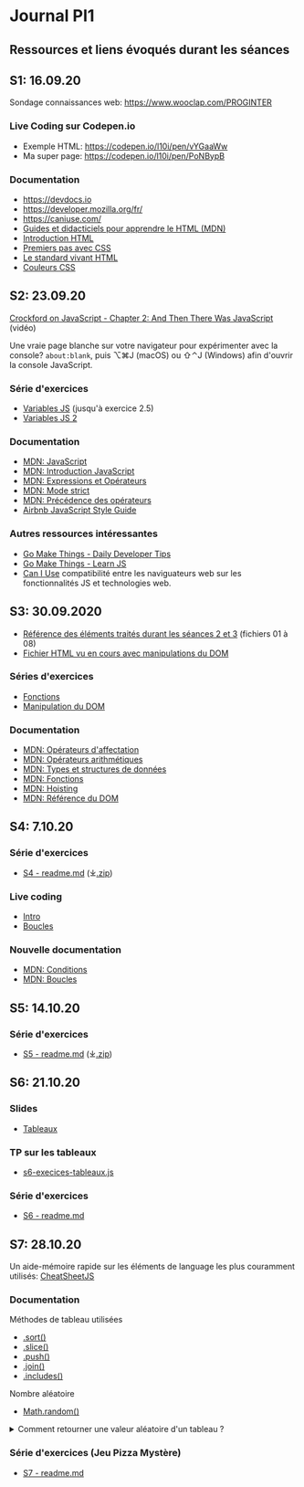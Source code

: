 # Journal PI1
## Ressources et liens évoqués durant les séances


## S1: 16.09.20

Sondage connaissances web: https://www.wooclap.com/PROGINTER

### Live Coding sur Codepen.io
- Exemple HTML: https://codepen.io/l10i/pen/vYGaaWw
- Ma super page: https://codepen.io/l10i/pen/PoNBypB

### Documentation
- https://devdocs.io
- https://developer.mozilla.org/fr/
- https://caniuse.com/
- [Guides et didacticiels pour apprendre le HTML (MDN)](https://developer.mozilla.org/fr/docs/Apprendre/HTML)
- [Introduction HTML](https://developer.mozilla.org/fr/docs/Apprendre/HTML/Introduction_%C3%A0_HTML)
- [Premiers pas avec CSS](https://developer.mozilla.org/fr/docs/Learn/CSS/First_steps)
- [Le standard vivant HTML](https://html.spec.whatwg.org/multipage/)
- [Couleurs CSS](https://devdocs.io/css/color_value)


## S2: 23.09.20

[Crockford on JavaScript - Chapter 2: And Then There Was JavaScript](https://www.youtube.com/watch?v=RO1Wnu-xKoY&list=PL7664379246A246CB) (vidéo)

Une vraie page blanche sur votre navigateur pour expérimenter avec la console? `about:blank`, puis ⌥⌘J (macOS) ou ⇧⌃J (Windows) afin d'ouvrir la console JavaScript.

### Série d'exercices
- [Variables JS](https://gist.github.com/DigitalDW/b0ea602b46cad395ddc384c2d7ad750b) (jusqu'à exercice 2.5)
- [Variables JS 2](https://gist.github.com/DigitalDW/b02c2a0f9a60d9dffdf3edc7ad75abf4)

### Documentation
- [MDN: JavaScript](https://developer.mozilla.org/fr/docs/Web/JavaScript)
- [MDN: Introduction JavaScript](https://developer.mozilla.org/fr/docs/Web/JavaScript/Guide/Introduction)
- [MDN: Expressions et Opérateurs](https://developer.mozilla.org/fr/docs/Web/JavaScript/Guide/Expressions_et_Op%C3%A9rateurs)
- [MDN: Mode strict](https://developer.mozilla.org/fr/docs/Web/JavaScript/Reference/Strict_mode)
- [MDN: Précédence des opérateurs](https://developer.mozilla.org/fr/docs/Web/JavaScript/Reference/Op%C3%A9rateurs/Pr%C3%A9c%C3%A9dence_des_op%C3%A9rateurs)
- [Airbnb JavaScript Style Guide](https://github.com/airbnb/javascript)

### Autres ressources intéressantes
- [Go Make Things - Daily Developer Tips](https://gomakethings.com/articles/)
- [Go Make Things - Learn JS](https://gomakethings.com/resources/)
- [Can I Use](https://caniuse.com/) compatibilité entre les naviguateurs web sur les fonctionnalités JS et technologies web.


## S3: 30.09.2020

- [Référence des éléments traités durant les séances 2 et 3](Réference%20JavaScript) (fichiers 01 à 08)
- [Fichier HTML vu en cours avec manipulations du DOM](Live%20coding/s3-dom.html)

### Séries d'exercices
- [Fonctions](https://gist.github.com/DigitalDW/91cc053d8a9eeebfd44ade43b1e79521)
- [Manipulation du DOM](https://gist.github.com/DigitalDW/e9e16d8fd1f1967c751ca5932aca3a8f)

### Documentation
- [MDN: Opérateurs d'affectation](https://developer.mozilla.org/fr/docs/Web/JavaScript/Reference/Op%C3%A9rateurs/Op%C3%A9rateurs_d_affectation)
- [MDN: Opérateurs arithmétiques](https://developer.mozilla.org/fr/docs/Web/JavaScript/Reference/Op%C3%A9rateurs/Op%C3%A9rateurs_arithm%C3%A9tiques)
- [MDN: Types et structures de données](https://developer.mozilla.org/fr/docs/Web/JavaScript/Structures_de_donn%C3%A9es)
- [MDN: Fonctions](https://developer.mozilla.org/fr/docs/Glossaire/Fonction)
- [MDN: Hoisting](https://developer.mozilla.org/fr/docs/Glossaire/Hoisting)
- [MDN: Référence du DOM](https://developer.mozilla.org/fr/docs/Web/API/Document_Object_Model)


## S4: 7.10.20

### Série d'exercices
- [S4 - readme.md](Exercices/S4/readme.md) (⤓[.zip](https://cw.unil.ch/pi1/S4.zip))

### Live coding
- [Intro](Live%20coding/s4-intro.html)
- [Boucles](Live%20coding/s4-boucles.html)

### Nouvelle documentation
- [MDN: Conditions](https://developer.mozilla.org/fr/docs/Web/JavaScript/Guide/Contr%C3%B4le_du_flux_Gestion_des_erreurs#Les_instructions_conditionnelles)
- [MDN: Boucles](https://developer.mozilla.org/fr/docs/Web/JavaScript/Guide/Boucles_et_it%C3%A9ration)


## S5: 14.10.20

### Série d'exercices
- [S5 - readme.md](Exercices/S5/readme.md) (⤓[.zip](https://cw.unil.ch/pi1/S5.zip))


## S6: 21.10.20

### Slides
- [Tableaux](https://moodle.unil.ch/pluginfile.php/1783647/mod_resource/content/1/Slides-S6.pdf)

### TP sur les tableaux
- [s6-execices-tableaux.js](TP/solutions/s6-execices-tableaux.js)

### Série d'exercices
- [S6 - readme.md](Exercices/S6/readme.md)


## S7: 28.10.20

Un aide-mémoire rapide sur les éléments de language les plus couramment utilisés: [CheatSheetJS](Réference%20JavaScript/CheatSheetJS.jpg)

### Documentation

Méthodes de tableau utilisées
- [.sort()](https://developer.mozilla.org/fr/docs/Web/JavaScript/Reference/Objets_globaux/Array/sort)
- [.slice()](https://developer.mozilla.org/fr/docs/Web/JavaScript/Reference/Objets_globaux/Array/slice)
- [.push()](https://developer.mozilla.org/fr/docs/Web/JavaScript/Reference/Objets_globaux/Array/push)
- [.join()](https://developer.mozilla.org/fr/docs/Web/JavaScript/Reference/Objets_globaux/Array/join)
- [.includes()](https://developer.mozilla.org/fr/docs/Web/JavaScript/Reference/Objets_globaux/Array/includes)

Nombre aléatoire
- [Math.random()](https://developer.mozilla.org/fr/docs/Web/JavaScript/Reference/Objets_globaux/Math/random)

<details>
    <summary>Comment retourner une valeur aléatoire d'un tableau ?</summary>

Utilisez `Math.random()` :

```javascript
let valeurAuHasard = monTableau[Math.floor(Math.random() * monTableau.length)];
```

Math.random() retourne une valeur à virgule flottante entre 0 et 1 (sans jamais retourner exactement 1). 
Il suffit de multiplier cette valeur par la longueur du tableau et d'arrondir le tout à la valeur inférieure.

Conseil: expérimentez dans la console de votre navigateur.
</details>

### Série d'exercices (Jeu Pizza Mystère)
- [S7 - readme.md](Exercices/S7/readme.md)
